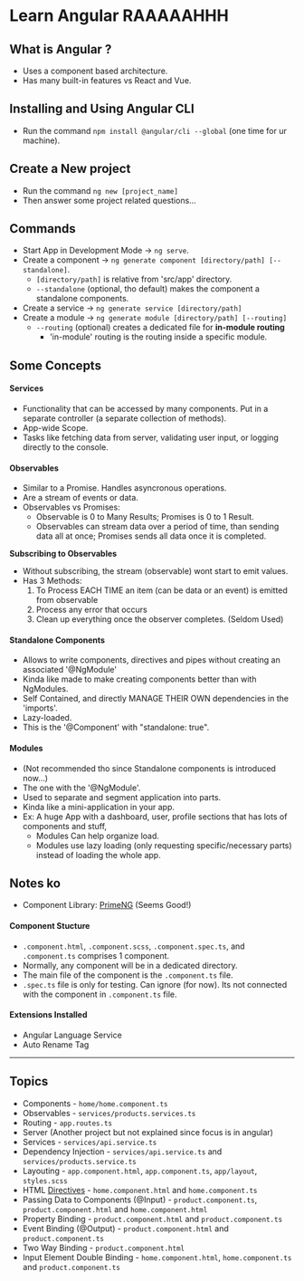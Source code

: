 # Learn Angular RAAAAAHHH

## What is Angular ?

- Uses a component based architecture.
- Has many built-in features vs React and Vue.

## Installing and Using Angular CLI

- Run the command `npm install @angular/cli --global` (one time for ur machine).

## Create a New project

- Run the command `ng new [project_name]`
- Then answer some project related questions...

## Commands

- Start App in Development Mode -> `ng serve`.
- Create a component -> `ng generate component [directory/path] [--standalone]`.
  - `[directory/path]` is relative from 'src/app' directory.
  - `--standalone` (optional, tho default) makes the component a standalone components.
- Create a service -> `ng generate service [directory/path]`
- Create a module -> `ng generate module [directory/path] [--routing]`
  - `--routing` (optional) creates a dedicated file for **in-module routing**
    - 'in-module' routing is the routing inside a specific module.

## Some Concepts

#### Services

- Functionality that can be accessed by many components. Put in a separate controller (a separate collection of methods).
- App-wide Scope.
- Tasks like fetching data from server, validating user input, or logging directly to the console.

#### Observables

- Similar to a Promise. Handles asyncronous operations.
- Are a stream of events or data.
- Observables vs Promises:
  - Observable is 0 to Many Results; Promises is 0 to 1 Result.
  - Observables can stream data over a period of time, than sending data all at once;
    Promises sends all data once it is completed.

**Subscribing to Observables**

- Without subscribing, the stream (observable) wont start to emit values.
- Has 3 Methods:
  1. To Process EACH TIME an item (can be data or an event) is emitted from observable
  2. Process any error that occurs
  3. Clean up everything once the observer completes. (Seldom Used)

#### Standalone Components

- Allows to write components, directives and pipes without creating an associated '@NgModule'
- Kinda like made to make creating components better than with NgModules.
- Self Contained, and directly MANAGE THEIR OWN dependencies in the 'imports'.
- Lazy-loaded.
- This is the '@Component' with "standalone: true".

#### Modules

- (Not recommended tho since Standalone components is introduced now...)
- The one with the '@NgModule'.
- Used to separate and segment application into parts.
- Kinda like a mini-application in your app.
- Ex: A huge App with a dashboard, user, profile sections that has lots of components and stuff,
  - Modules Can help organize load.
  - Modules use lazy loading (only requesting specific/necessary parts) instead of loading the whole app.

## Notes ko

- Component Library: [PrimeNG](https://primeng.org/installation) \(Seems Good!\)

#### Component Stucture

- `.component.html`, `.component.scss`, `.component.spec.ts`, and `.component.ts` comprises 1 component.
- Normally, any component will be in a dedicated directory.
- The main file of the component is the `.component.ts` file.
- `.spec.ts` file is only for testing. Can ignore (for now). Its not connected with the component in `.component.ts` file.

#### Extensions Installed

- Angular Language Service
- Auto Rename Tag

---

## Topics

- Components - `home/home.component.ts`
- Observables - `services/products.services.ts`
- Routing - `app.routes.ts`
- Server (Another project but not explained since focus is in angular)
- Services - `services/api.service.ts`
- Dependency Injection - `services/api.service.ts` and `services/products.service.ts`
- Layouting - `app.component.html`, `app.component.ts`, `app/layout`, `styles.scss`
- HTML [Directives](https://angular.dev/guide/directives#tracking-items-with-ngfor-trackby) - `home.component.html` and `home.component.ts`
- Passing Data to Components (@Input) - `product.component.ts`, `product.component.html` and `home.component.html`
- Property Binding - `product.component.html` and `product.component.ts`
- Event Binding (@Output) - `product.component.html` and `product.component.ts`
- Two Way Binding - `product.component.html`
- Input Element Double Binding - `home.component.html`, `home.component.ts` and `product.component.ts`
